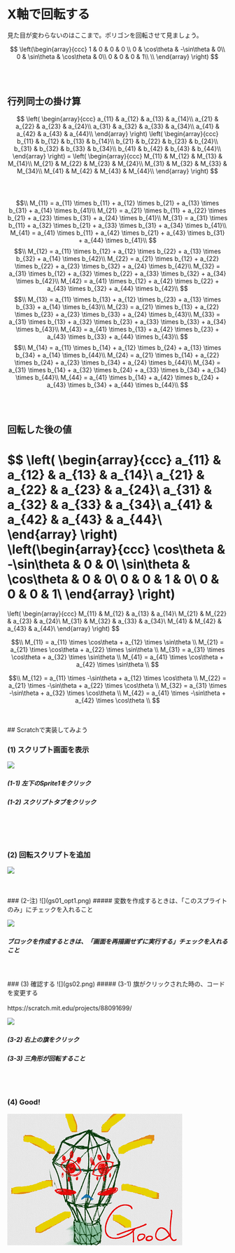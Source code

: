 # X軸で回転する

見た目が変わらないのはここまで。ポリゴンを回転させて見ましょう。


$$ 
\left(\begin{array}{ccc}
1 & 0 & 0 & 0 \\
0 & \cos\theta & -\sin\theta & 0\\
0 & \sin\theta & \cos\theta & 0\\
0 & 0 & 0 & 1\\
\\
\end{array}
\right)
$$

<br>
<br>

## 行列同士の掛け算
$$ 
\left(
  \begin{array}{ccc}
    a_{11} & a_{12} & a_{13} & a_{14}\\
    a_{21} & a_{22} & a_{23} & a_{24}\\
    a_{31} & a_{32} & a_{33} & a_{34}\\
    a_{41} & a_{42} & a_{43} & a_{44}\\
  \end{array}
\right)
\left(
\begin{array}{ccc}
    b_{11} & b_{12} & b_{13} & b_{14}\\
    b_{21} & b_{22} & b_{23} & b_{24}\\
    b_{31} & b_{32} & b_{33} & b_{34}\\
    b_{41} & b_{42} & b_{43} & b_{44}\\
\end{array}
\right) =
\left(
\begin{array}{ccc}
M_{11} & M_{12} & M_{13} & M_{14}\\
M_{21} & M_{22} & M_{23} & M_{24}\\
M_{31} & M_{32} & M_{33} & M_{34}\\
M_{41} & M_{42} & M_{43} & M_{44}\\
\end{array}
\right)
$$
<br>
<br>

$$\\
M_{11} = a_{11} \times b_{11} + a_{12} \times b_{21} + a_{13} \times b_{31} + a_{14} \times b_{41}\\
M_{21} = a_{21} \times b_{11} + a_{22} \times b_{21} + a_{23} \times b_{31} + a_{24} \times b_{41}\\
M_{31} = a_{31} \times b_{11} + a_{32} \times b_{21} + a_{33} \times b_{31} + a_{34} \times b_{41}\\
M_{41} = a_{41} \times b_{11} + a_{42} \times b_{21} + a_{43} \times b_{31} + a_{44} \times b_{41}\\
$$
$$\\
M_{12} = a_{11} \times b_{12} + a_{12} \times b_{22} + a_{13} \times b_{32} + a_{14} \times b_{42}\\
M_{22} = a_{21} \times b_{12} + a_{22} \times b_{22} + a_{23} \times b_{32} + a_{24} \times b_{42}\\
M_{32} = a_{31} \times b_{12} + a_{32} \times b_{22} + a_{33} \times b_{32} + a_{34} \times b_{42}\\
M_{42} = a_{41} \times b_{12} + a_{42} \times b_{22} + a_{43} \times b_{32} + a_{44} \times b_{42}\\
$$
$$\\
M_{13} = a_{11} \times b_{13} + a_{12} \times b_{23} + a_{13} \times b_{33} + a_{14} \times b_{43}\\
M_{23} = a_{21} \times b_{13} + a_{22} \times b_{23} + a_{23} \times b_{33} + a_{24} \times b_{43}\\
M_{33} = a_{31} \times b_{13} + a_{32} \times b_{23} + a_{33} \times b_{33} + a_{34} \times b_{43}\\
M_{43} = a_{41} \times b_{13} + a_{42} \times b_{23} + a_{43} \times b_{33} + a_{44} \times b_{43}\\
$$
$$\\
M_{14} = a_{11} \times b_{14} + a_{12} \times b_{24} + a_{13} \times b_{34} + a_{14} \times b_{44}\\
M_{24} = a_{21} \times b_{14} + a_{22} \times b_{24} + a_{23} \times b_{34} + a_{24} \times b_{44}\\
M_{34} = a_{31} \times b_{14} + a_{32} \times b_{24} + a_{33} \times b_{34} + a_{34} \times b_{44}\\
M_{44} = a_{41} \times b_{14} + a_{42} \times b_{24} + a_{43} \times b_{34} + a_{44} \times b_{44}\\
$$

<br>
<br>

## 回転した後の値
$$ 
\left(
  \begin{array}{ccc}
    a_{11} & a_{12} & a_{13} & a_{14}\\
    a_{21} & a_{22} & a_{23} & a_{24}\\
    a_{31} & a_{32} & a_{33} & a_{34}\\
    a_{41} & a_{42} & a_{43} & a_{44}\\
  \end{array}
\right)
\left(\begin{array}{ccc}
\cos\theta & -\sin\theta & 0 & 0\\
\sin\theta & \cos\theta & 0 & 0\\
0 & 0 & 1 & 0\\
0 & 0 & 0 & 1\\
\end{array}
\right)
=
\left(
  \begin{array}{ccc}
    M_{11} & M_{12} & a_{13} & a_{14}\\
    M_{21} & M_{22} & a_{23} & a_{24}\\
    M_{31} & M_{32} & a_{33} & a_{34}\\
    M_{41} & M_{42} & a_{43} & a_{44}\\
  \end{array}
\right)
$$

$$\\
M_{11} = a_{11} \times \cos\theta + a_{12} \times \sin\theta \\
M_{21} = a_{21} \times \cos\theta + a_{22} \times \sin\theta \\
M_{31} = a_{31} \times \cos\theta + a_{32} \times \sin\theta \\
M_{41} = a_{41} \times \cos\theta + a_{42} \times \sin\theta \\
$$

$$\\
M_{12} = a_{11} \times -\sin\theta + a_{12} \times \cos\theta \\
M_{22} = a_{21} \times -\sin\theta + a_{22} \times \cos\theta \\
M_{32} = a_{31} \times -\sin\theta + a_{32} \times \cos\theta \\
M_{42} = a_{41} \times -\sin\theta + a_{42} \times \cos\theta \\
$$

<br>
<br>
## Scratchで実装してみよう

### (1) スクリプト画面を表示
![](g01.png)
##### (1-1) 左下のSprite1をクリック
##### (1-2) スクリプトタブをクリック

<br>
<br>
<br>

### (2) 回転スクリプトを追加
![](gs01.png)

<br>
<br>
### (2-注) 
![](gs01_opt1.png)
##### 変数を作成するときは、「このスプライトのみ」にチェックを入れること


![](gs01_opt2.png)
##### ブロックを作成するときは、「画面を再描画せずに実行する」チェックを入れること

<br>
<br>
### (3) 確認する
![](gs02.png)
##### (3-1) 旗がクリックされた時の、コードを変更する

<br>
<br>
https://scratch.mit.edu/projects/88091699/

![](gc01.png)

##### (3-2) 右上の旗をクリック
##### (3-3) 三角形が回転すること

<br>
<br>

### (4) Good!
![](../good.png)



